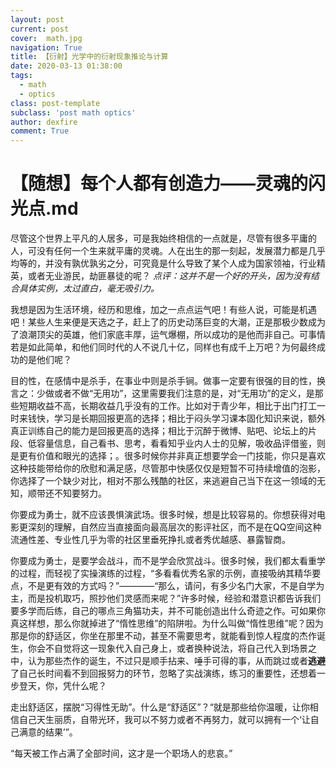 ```yaml
---
layout: post
current: post
cover:  math.jpg
navigation: True
title: 【衍射】光学中的衍射现象推论与计算
date: 2020-03-13 01:38:00
tags:
  - math
  - optics
class: post-template
subclass: 'post math optics'
author: dexfire
comment: True
---
```


# 【随想】每个人都有创造力——灵魂的闪光点.md

尽管这个世界上平凡的人居多，可是我始终相信的一点就是，尽管有很多平庸的人，可没有任何一个生来就平庸的灵魂。人在出生的那一刻起，发展潜力都是几乎均等的，并没有孰优孰劣之分，可究竟是什么导致了某个人成为国家领袖，行业精英，或者无业游民，劫匪暴徒的呢？
*点评：这并不是一个好的开头，因为没有结合具体实例，太过直白，毫无吸引力。*

我想是因为生活环境，经历和思维，加之一点点运气吧！有些人说，可能是机遇吧！某些人生来便是天选之子，赶上了的历史动荡巨变的大潮，正是那极少数成为了浪潮顶尖的英雄，他们家底丰厚，运气爆棚，所以成功的是他而非自己。可事情若是如此简单，和他们同时代的人不说几十亿，同样也有成千上万吧？为何最终成功的是他们呢？

目的性，在感情中是杀手，在事业中则是杀手锏。做事一定要有很强的目的性，换言之：少做或者不做“无用功”，这里需要我们注意的是，对“无用功”的定义，是那些短期收益不高，长期收益几乎没有的工作。比如对于青少年，相比于出门打工一时来钱快，学习是长期回报更高的选择；相比于闷头学习课本固化知识来说，额外真正训练自己的能力是回报更高的选择；相比于沉醉于微博、贴吧、论坛上的片段、低容量信息，自己看书、思考，看看知乎业内人士的见解，吸收品评借鉴，则是更有价值和眼光的选择；。很多时候你并非真正想要学会一门技能，你只是喜欢这种技能带给你的欣慰和满足感，尽管那中快感仅仅是短暂不可持续增值的泡影，你选择了一个缺少对比，相对不那么残酷的社区，来逃避自己当下在这一领域的无知，顺带还不知要努力。

你要成为勇士，就不应该畏惧演武场。很多时候，想是比较容易的。你想获得对电影更深刻的理解，自然应当直接面向最高层次的影评社区，而不是在QQ空间这种流通性差、专业性几乎为零的社区里垂死挣扎或者秀优越感、暴露智商。

你要成为勇士，是要学会战斗，而不是学会欣赏战斗。很多时候，我们都太看重学的过程，而轻视了实操演练的过程，“多看看优秀名家的示例，直接吸纳其精华要点，不是更有效的方式吗？”————“那么，请问，有多少名门大家，不是自学为主，而是投机取巧，照抄他们灵感而来呢？”许多时候，经验和潜意识都告诉我们要多学而后练，自己的哪点三角猫功夫，并不可能创造出什么奇迹之作。可如果你真这样想，那么你就掉进了“惰性思维”的陷阱啦。为什么叫做“惰性思维”呢？因为那是你的舒适区，你坐在那里不动，甚至不需要思考，就能看到惊人程度的杰作诞生，你会不自觉将这一现象代入自己身上，或者换种说法，将自己代入到场景之中，认为那些杰作的诞生，不过只是顺手拈来、唾手可得的事，从而跳过或者**逃避**了自己长时间看不到回报努力的环节，忽略了实战演练，练习的重要性，还想着一步登天，你，凭什么呢？

走出舒适区，摆脱“习得性无助”。什么是“舒适区”？“就是那些给你温暖，让你相信自己天生丽质，自带光环，我可以不努力或者不再努力，就可以拥有一个‘让自己满意的结果’”。

“每天被工作占满了全部时间，这才是一个职场人的悲哀。”